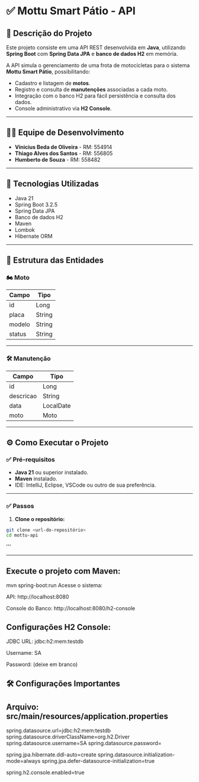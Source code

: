 # ✅ Mottu Smart Pátio - API

## 📄 Descrição do Projeto

Este projeto consiste em uma API REST desenvolvida em **Java**, utilizando **Spring Boot** com **Spring Data JPA** e **banco de dados H2** em memória.

A API simula o gerenciamento de uma frota de motocicletas para o sistema **Mottu Smart Pátio**, possibilitando:

- Cadastro e listagem de **motos**.
- Registro e consulta de **manutenções** associadas a cada moto.
- Integração com o banco H2 para fácil persistência e consulta dos dados.
- Console administrativo via **H2 Console**.

---

## 👨‍💻 Equipe de Desenvolvimento

- **Vinicius Beda de Oliveira** - RM: 554914
- **Thiago Alves dos Santos** - RM: 556805
- **Humberto de Souza** - RM: 558482

---

## 🚀 Tecnologias Utilizadas

- Java 21
- Spring Boot 3.2.5
- Spring Data JPA
- Banco de dados H2
- Maven
- Lombok
- Hibernate ORM

---

## 📁 Estrutura das Entidades

### 🏍️ Moto

| Campo  | Tipo   |
| ------ | ------ |
| id     | Long   |
| placa  | String |
| modelo | String |
| status | String |

---

### 🛠️ Manutenção

| Campo     | Tipo      |
| --------- | --------- |
| id        | Long      |
| descricao | String    |
| data      | LocalDate |
| moto      | Moto      |

---

## ⚙️ Como Executar o Projeto

### ✅ Pré-requisitos

- **Java 21** ou superior instalado.
- **Maven** instalado.
- IDE: IntelliJ, Eclipse, VSCode ou outro de sua preferência.

---

### ✅ Passos

1. **Clone o repositório:**

```bash
git clone <url-do-repositório>
cd mottu-api
```

'''

---

## Execute o projeto com Maven:

mvn spring-boot:run
Acesse o sistema:

API: http://localhost:8080

Console do Banco: http://localhost:8080/h2-console

## Configurações H2 Console:

JDBC URL: jdbc:h2:mem:testdb

Username: SA

Password: (deixe em branco)

## 🛠️ Configurações Importantes

## Arquivo: src/main/resources/application.properties

spring.datasource.url=jdbc:h2:mem:testdb
spring.datasource.driverClassName=org.h2.Driver
spring.datasource.username=SA
spring.datasource.password=

spring.jpa.hibernate.ddl-auto=create
spring.datasource.initialization-mode=always
spring.jpa.defer-datasource-initialization=true

spring.h2.console.enabled=true
